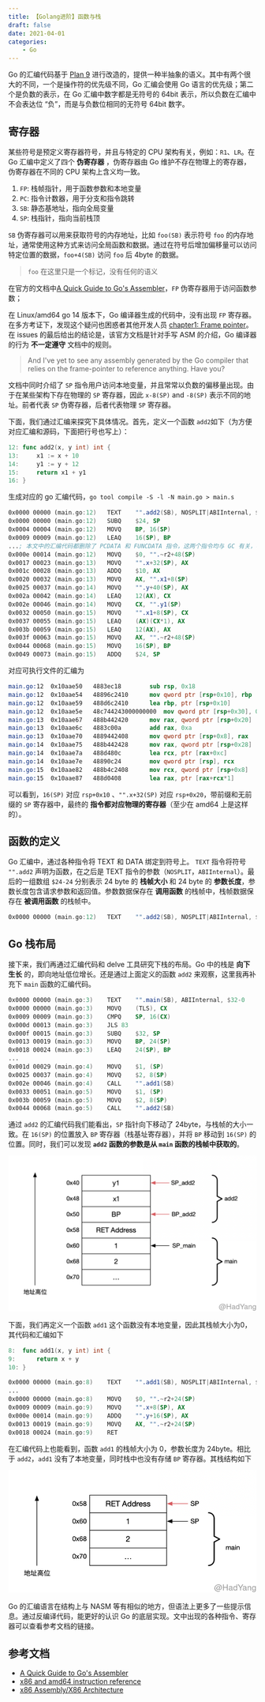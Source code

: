 ```yaml
---
title: 【Golang进阶】函数与栈
draft: false
date: 2021-04-01
categories: 
    - Go
---
```


Go 的汇编代码基于 [Plan 9](https://9p.io/sys/doc/asm.html) 进行改造的，提供一种半抽象的语义。其中有两个很大的不同，一个是操作符的优先级不同，Go 汇编会使用 Go 语言的优先级；第二个是负数的表示，在 Go 汇编中数字都是无符号的 64bit 表示，所以负数在汇编中不会表达位 “负”，而是与负数位相同的无符号 64bit 数字。

## 寄存器

某些符号是预定义寄存器符号，并且与特定的 CPU 架构有关，例如：`R1`、`LR`。在 Go 汇编中定义了四个 **伪寄存器** ，伪寄存器由 Go 维护不存在物理上的寄存器，伪寄存器在不同的 CPU 架构上含义均一致。

1. `FP`: 栈帧指针，用于函数参数和本地变量
2. `PC`: 指令计数器，用于分支和指令跳转
3. `SB`: 静态基地址，指向全局变量
4. `SP`: 栈指针，指向当前栈顶

`SB` 伪寄存器可以用来获取符号的内存地址，比如 `foo(SB)` 表示符号 `foo` 的内存地址，通常使用这种方式来访问全局函数和数据。通过在符号后增加偏移量可以访问特定位置的数据，`foo+4(SB)` 访问 `foo` 后 4byte 的数据。

> `foo` 在这里只是一个标记，没有任何的语义

在官方的文档中[A Quick Guide to Go's Assembler](https://golang.org/doc/asm)，`FP` 伪寄存器用于访问函数参数；

在 Linux/amd64 go 14 版本下，Go 编译器生成的代码中，没有出现 `FP` 寄存器。在多方考证下，发现这个疑问也困惑者其他开发人员 [chapter1: Frame pointer](https://github.com/teh-cmc/go-internals/issues/2)。在 issues 的最后给出的结论是，该官方文档是针对手写 ASM 的介绍，Go 编译器的行为 **不一定遵守** 文档中的规则。

> And I've yet to see any assembly generated by the Go compiler that relies on the frame-pointer to reference anything. Have you?

文档中同时介绍了 `SP` 指令用户访问本地变量，并且常常以负数的偏移量出现。由于在某些架构下存在物理的 `SP` 寄存器，因此 `x-8(SP)` and `-8(SP)` 表示不同的地址。前者代表 `SP` 伪寄存器，后者代表物理 `SP` 寄存器。

下面，我们通过汇编来探究下具体情况。首先，定义一个函数 `add2`如下（为方便对应汇编和源码，下面把行号也写上）：

```go
12:	func add2(x, y int) int {
13:		x1 := x + 10
14:		y1 := y + 12
15:		return x1 + y1
16:	}
```

生成对应的 go 汇编代码，`go tool compile -S -l -N main.go > main.s`

```nasm
0x0000 00000 (main.go:12)	TEXT	"".add2(SB), NOSPLIT|ABIInternal, $24-24
0x0000 00000 (main.go:12)	SUBQ	$24, SP
0x0004 00004 (main.go:12)	MOVQ	BP, 16(SP)
0x0009 00009 (main.go:12)	LEAQ	16(SP), BP
...; 本文中的汇编代码都删除了 PCDATA 和 FUNCDATA 指令，这两个指令均与 GC 有关，与本文关系不大
0x000e 00014 (main.go:12)	MOVQ	$0, "".~r2+48(SP)
0x0017 00023 (main.go:13)	MOVQ	"".x+32(SP), AX
0x001c 00028 (main.go:13)	ADDQ	$10, AX
0x0020 00032 (main.go:13)	MOVQ	AX, "".x1+8(SP)
0x0025 00037 (main.go:14)	MOVQ	"".y+40(SP), AX
0x002a 00042 (main.go:14)	LEAQ	12(AX), CX
0x002e 00046 (main.go:14)	MOVQ	CX, "".y1(SP)
0x0032 00050 (main.go:15)	MOVQ	"".x1+8(SP), CX
0x0037 00055 (main.go:15)	LEAQ	(AX)(CX*1), AX
0x003b 00059 (main.go:15)	LEAQ	12(AX), AX
0x003f 00063 (main.go:15)	MOVQ	AX, "".~r2+48(SP)
0x0044 00068 (main.go:15)	MOVQ	16(SP), BP
0x0049 00073 (main.go:15)	ADDQ	$24, SP
```

对应可执行文件的汇编为

```nasm
main.go:12	0x10aae50	4883ec18		sub rsp, 0x18
main.go:12	0x10aae54	48896c2410		mov qword ptr [rsp+0x10], rbp
main.go:12	0x10aae59	488d6c2410		lea rbp, ptr [rsp+0x10]
main.go:12	0x10aae5e	48c744243000000000	mov qword ptr [rsp+0x30], 0x0
main.go:13	0x10aae67	488b442420		mov rax, qword ptr [rsp+0x20]
main.go:13	0x10aae6c	4883c00a		add rax, 0xa
main.go:13	0x10aae70	4889442408		mov qword ptr [rsp+0x8], rax
main.go:14	0x10aae75	488b442428		mov rax, qword ptr [rsp+0x28]
main.go:14	0x10aae7a	488d480c		lea rcx, ptr [rax+0xc]
main.go:14	0x10aae7e	48890c24		mov qword ptr [rsp], rcx
main.go:15	0x10aae82	488b4c2408		mov rcx, qword ptr [rsp+0x8]
main.go:15	0x10aae87	488d0408		lea rax, ptr [rax+rcx*1]
```

可以看到，`16(SP)` 对应 `rsp+0x10` 、`"".x+32(SP)` 对应 `rsp+0x20`，带前缀和无前缀的 `SP` 寄存器中，最终的 **指令都对应物理的寄存器**（至少在 amd64 上是这样的）。

## 函数的定义

Go 汇编中，通过各种指令将 TEXT 和 DATA 绑定到符号上。 `TEXT` 指令将符号 `"".add2` 声明为函数，在之后是 TEXT 指令的参数（`NOSPLIT`，`ABIInternal`）。最后的一组数组 `$24-24` 分别表示 24 byte 的 **栈帧大小** 和 24 byte 的 **参数长度**，参数长度包含请求参数和返回值。参数数据保存在 **调用函数** 的栈帧中，栈帧数据保存在 **被调用函数** 的栈帧中。

```nasm
0x0000 00000 (main.go:12)	TEXT	"".add2(SB), NOSPLIT|ABIInternal, $24-24
```

## Go 栈布局

接下来，我们再通过汇编代码和 delve 工具研究下栈的布局。Go 中的栈是 **向下生长** 的，即向地址低位增长。还是通过上面定义的函数 `add2` 来观察，这里我再补充下 `main` 函数的汇编代码。

```nasm
0x0000 00000 (main.go:3)	TEXT	"".main(SB), ABIInternal, $32-0
0x0000 00000 (main.go:3)	MOVQ	(TLS), CX
0x0009 00009 (main.go:3)	CMPQ	SP, 16(CX)
0x000d 00013 (main.go:3)	JLS	83
0x000f 00015 (main.go:3)	SUBQ	$32, SP
0x0013 00019 (main.go:3)	MOVQ	BP, 24(SP)
0x0018 00024 (main.go:3)	LEAQ	24(SP), BP
...
0x001d 00029 (main.go:4)	MOVQ	$1, (SP)
0x0025 00037 (main.go:4)	MOVQ	$2, 8(SP)
0x002e 00046 (main.go:4)	CALL	"".add1(SB)
0x0033 00051 (main.go:5)	MOVQ	$1, (SP)
0x003b 00059 (main.go:5)	MOVQ	$2, 8(SP)
0x0044 00068 (main.go:5)	CALL	"".add2(SB)
```


通过 `add2` 的汇编代码我们能看出，`SP` 指针向下移动了 24byte，与栈帧的大小一致。在 `16(SP)` 的位置放入 `BP` 寄存器（栈基址寄存器），并将 `BP` 移动到 `16(SP)` 的位置。同时，我们可以发现 **`add2` 函数的参数是从 `main` 函数的栈帧中获取的**。

![](assists/asm_add2.png)


下面，我们再定义一个函数 `add1` 这个函数没有本地变量，因此其栈帧大小为0，其代码和汇编如下

```go
8:	func add1(x, y int) int {
9:		return x + y
10:	}
```

```nasm
0x0000 00000 (main.go:8)	TEXT	"".add1(SB), NOSPLIT|ABIInternal, $0-24
...
0x0000 00000 (main.go:8)	MOVQ	$0, "".~r2+24(SP)
0x0009 00009 (main.go:9)	MOVQ	"".x+8(SP), AX
0x000e 00014 (main.go:9)	ADDQ	"".y+16(SP), AX
0x0013 00019 (main.go:9)	MOVQ	AX, "".~r2+24(SP)
0x0018 00024 (main.go:9)	RET
```

在汇编代码上也能看到，函数 `add1` 的栈帧大小为 0，参数长度为 24byte。相比于 `add2`，`add1` 没有了本地变量，同时栈中也没有存储 `BP` 寄存器。其栈结构如下

![](assists/asm_add1.png)

Go 的汇编语言在结构上与 NASM 等有相似的地方，但语法上更多了一些提示信息。通过反编译代码，能更好的认识 Go 的底层实现。文中出现的各种指令、寄存器可以查看参考文档的链接。

## 参考文档

- [A Quick Guide to Go's Assembler](https://github.com/teh-cmc/go-internals/issues/21)
- [x86 and amd64 instruction reference](https://www.felixcloutier.com/x86/)
- [x86 Assembly/X86 Architecture](https://en.wikibooks.org/wiki/X86_Assembly/X86_Architecture)